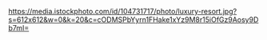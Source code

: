 https://media.istockphoto.com/id/104731717/photo/luxury-resort.jpg?s=612x612&w=0&k=20&c=cODMSPbYyrn1FHake1xYz9M8r15iOfGz9Aosy9Db7mI=


